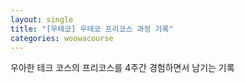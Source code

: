 ```yaml
---
layout: single
title: "[우테코] 우테코 프리코스 과정 기록"
categories: woowacourse
---
```


우아한 테크 코스의 프리코스를 4주간 경험하면서 남기는 기록

